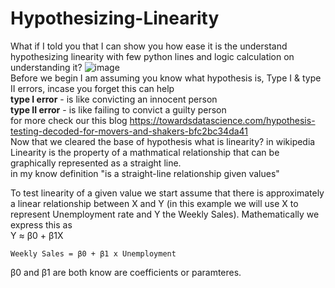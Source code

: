 # Hypothesizing-Linearity
What if I told you that I can show you how ease it is the understand hypothesizing linearity with few python lines and logic calculation on understanding it?
![image](https://user-images.githubusercontent.com/85021780/132937242-e9029126-879a-4830-9f51-c73d60602928.png)  
Before we begin I am assuming you know what hypothesis is, Type I & type II errors, incase you forget this can help  
**type I error** - is like convicting an innocent person  
**type II error** - is like failing to convict a guilty person  
for more check our this blog https://towardsdatascience.com/hypothesis-testing-decoded-for-movers-and-shakers-bfc2bc34da41  
Now that we cleared the base of hypothesis what is linearity? in wikipedia  Linearity is the property of a mathmatical relationship that can be graphically represented as a straight line.  
       in my know definition "is a straight-line relationship given values"  
         
To test linearity of a given value we start assume that there is approximately a linear relationship between X and Y (in this example we will use X to represent Unemployment rate and Y the Weekly Sales). Mathematically we express this as  
     Y ≈ β0 + β1X
     
    Weekly Sales = β0 + β1 x Unemployment
    
β0 and β1 are both know are coefficients or paramteres. 
